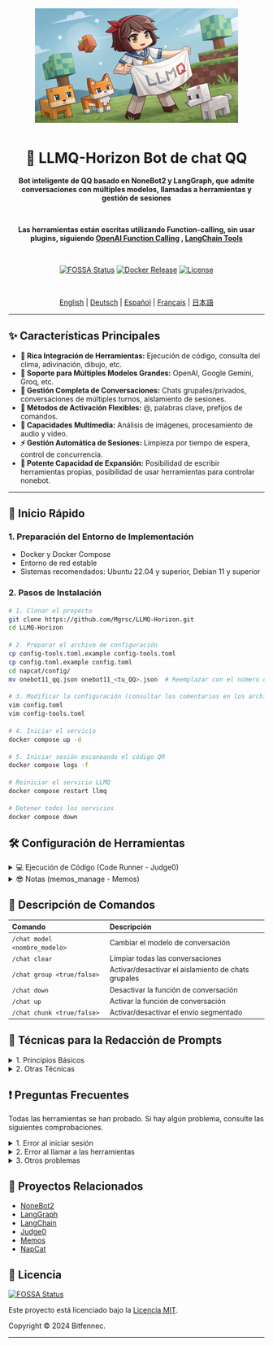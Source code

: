 <div align="center">

<img src="static/LLMQ.webp" width="400" style="margin-bottom: 10px;">

# 🤖 LLMQ-Horizon Bot de chat QQ

**Bot inteligente de QQ basado en NoneBot2 y LangGraph, que admite conversaciones con múltiples modelos, llamadas a herramientas y gestión de sesiones**

<br>

**Las herramientas están escritas utilizando Function-calling, sin usar plugins, siguiendo [OpenAI Function Calling](https://platform.openai.com/docs/guides/function-calling) , [LangChain Tools](https://python.langchain.com/docs/how_to/#tools)**

<br>

[![FOSSA Status](https://app.fossa.com/api/projects/git%2Bgithub.com%2FMgrsc%2FLLMQ-Horizon.svg?type=small)](https://app.fossa.com/projects/git%2Bgithub.com%2FMgrsc%2FLLMQ-Horizon?ref=badge_small)
[![Docker Release](https://img.shields.io/docker/pulls/bitfennec/llmq-horizon?color=%230077c8&label=Docker%20Pulls&logo=docker&logoColor=white&style=flat)](https://hub.docker.com/r/bitfennec/llmq-horizon)
[![License](https://img.shields.io/github/license/Mgrsc/LLMQ-Horizon?color=%2300c853&label=MIT%20License&style=flat)](https://github.com/Mgrsc/LLMQ-Horizon/blob/main/LICENSE)

<br>

[English](https://github.com/Mgrsc/LLMQ-Horizon/blob/main/readmes_i18n/README_en.md) | [Deutsch](https://github.com/Mgrsc/LLMQ-Horizon/blob/main/readmes_i18n/README_de.md) | [Español](https://github.com/Mgrsc/LLMQ-Horizon/blob/main/readmes_i18n/README_es.md) | [Français](https://github.com/Mgrsc/LLMQ-Horizon/blob/main/readmes_i18n/README_fr.md) | [日本語](https://github.com/Mgrsc/LLMQ-Horizon/blob/main/readmes_i18n/README_ja.md)

</div>

---

## ✨ Características Principales

-   **🔌 Rica Integración de Herramientas:** Ejecución de código, consulta del clima, adivinación, dibujo, etc.
-   **🤖 Soporte para Múltiples Modelos Grandes:** OpenAI, Google Gemini, Groq, etc.
-   **💬 Gestión Completa de Conversaciones:** Chats grupales/privados, conversaciones de múltiples turnos, aislamiento de sesiones.
-   **🎯 Métodos de Activación Flexibles:** @, palabras clave, prefijos de comandos.
-   **🎨 Capacidades Multimedia:** Análisis de imágenes, procesamiento de audio y video.
-   **⚡ Gestión Automática de Sesiones:** Limpieza por tiempo de espera, control de concurrencia.
-   **🦖 Potente Capacidad de Expansión:** Posibilidad de escribir herramientas propias, posibilidad de usar herramientas para controlar nonebot.

---

## 🚀 Inicio Rápido

### 1. Preparación del Entorno de Implementación

-   Docker y Docker Compose
-   Entorno de red estable
-   Sistemas recomendados: Ubuntu 22.04 y superior, Debian 11 y superior

### 2. Pasos de Instalación

```bash
# 1. Clonar el proyecto
git clone https://github.com/Mgrsc/LLMQ-Horizon.git
cd LLMQ-Horizon

# 2. Preparar el archivo de configuración
cp config-tools.toml.example config-tools.toml
cp config.toml.example config.toml
cd napcat/config/
mv onebot11_qq.json onebot11_<tu_QQ>.json  # Reemplazar con el número de QQ real

# 3. Modificar la configuración (consultar los comentarios en los archivos de configuración)
vim config.toml
vim config-tools.toml

# 4. Iniciar el servicio
docker compose up -d

# 5. Iniciar sesión escaneando el código QR
docker compose logs -f

# Reiniciar el servicio LLMQ
docker compose restart llmq

# Detener todos los servicios
docker compose down
```

## 🛠️ Configuración de Herramientas

<details>
<summary>💻 Ejecución de Código (Code Runner - Judge0)</summary>

[Tutorial de implementación oficial de Judge0](https://github.com/judge0/judge0/blob/master/CHANGELOG.md)

1. **Preparar un entorno Ubuntu 22.04 o superior y Docker, configurar cgroup v1:**

    ```bash
    sudo sed -i 's/GRUB_CMDLINE_LINUX=""/GRUB_CMDLINE_LINUX="systemd.unified_cgroup_hierarchy=0"/' /etc/default/grub
    sudo update-grub
    sudo reboot
    ```

2. **Implementar Judge0:**

    ```bash
    wget https://github.com/judge0/judge0/releases/download/v1.13.1/judge0-v1.13.1.zip
    unzip judge0-v1.13.1.zip
    cd judge0-v1.13.1

    # Generar dos contraseñas y establecer contraseñas
    openssl rand -hex 32

    # Usar las contraseñas generadas para actualizar las variables REDIS_PASSWORD y POSTGRES_PASSWORD en el archivo judge0.conf.

    # Iniciar el servicio
    docker-compose up -d db redis
    sleep 10s
    docker-compose up -d
    sleep 5s
    ```

    Su instancia Judge0 CE v1.13.1 ahora está iniciada y en funcionamiento; visite http://<su_dirección_IP_del_servidor>:2358/docs para obtener la documentación.

3. **Configurar config-tools.toml:**

    ```toml
    [code_generation_running]
    judge0_url = "http://tu-servidor:2358"
    judge0_api_key = "tu-api-key"
    ```

</details>

<details>
<summary>😎 Notas (memos_manage - Memos)</summary>

[Tutorial de implementación oficial de Memos](https://www.usememos.com/docs/install/container-install)

1. **Preparar un entorno Ubuntu 22.04 o superior y Docker:**

2. **Escribir el archivo docker-compose.yaml**

    ```yaml
    services:
      memos:
        image: neosmemo/memos:stable
        container_name: memos
        ports:
          - 5230:5230
        volumes:
          - ./memos:/var/opt/memos
        restart: always
    ```

3. **Iniciar memos**

    ```shell
    docker compose up -d
    ```

    Ahora puede acceder a memos en http://<su_dirección_IP_del_servidor>:5230, y obtener Tokens en Settings de memos.

4. **Completar el archivo de configuración**

    ```toml
    [memos]
    url = "http://tu-servidor:xxx"
    memos_token = "<ingresar_los_tokens_obtenidos>"
    default_visibility = "PRIVATE"
    page_size = 10
    user_id = 6
    ```

</details>

## 📝 Descripción de Comandos

| Comando                      | Descripción                                  |
| :--------------------------- | :------------------------------------------- |
| `/chat model <nombre_modelo>` | Cambiar el modelo de conversación             |
| `/chat clear`               | Limpiar todas las conversaciones              |
| `/chat group <true/false>`   | Activar/desactivar el aislamiento de chats grupales |
| `/chat down`                | Desactivar la función de conversación        |
| `/chat up`                  | Activar la función de conversación          |
| `/chat chunk <true/false>`  | Activar/desactivar el envío segmentado         |

## 🦊 Técnicas para la Redacción de Prompts

<details>
<summary>1. Principios Básicos</summary>

- Instrucciones Claras: Utilizar lenguaje imperativo para indicar claramente las necesidades del usuario, asegurando que el LLM comprenda con precisión.
- Proporcionar Ejemplos/Textos de Referencia: Proporcionar ejemplos e información detallada, constituyendo un Prompt Few-shot, que ayude al LLM a fortalecer la comprensión de la intención.
- Expresión Estructurada: Utilizar símbolos de marcado (como etiquetas XML, triple comillas, Markdown) para mejorar la legibilidad y hacer que la expresión del prompt sea clara.
- Control de Salida: Especificar los requisitos de formato de salida, estilo de lenguaje, etc., para asegurar que el LLM genere una salida que cumpla con las expectativas del usuario.
- Optimización del Diseño: Organizar cuidadosamente el diseño de la disposición del Prompt, para que el LLM lo comprenda fácilmente.
</details>
<details>
<summary>2. Otras Técnicas</summary>

- Listar las herramientas disponibles, con explicaciones y requisitos para las herramientas complejas
  ```
  create_speech generar voz
    - Máximo 40 palabras, no se pueden añadir emojis
    - Idiomas soportados: chino, inglés, japonés, alemán, francés, español, coreano, árabe, ruso, holandés, italiano, polaco, portugués
    - Mapeo de voces disponibles:
        Keli = keli
        Sigewen = xigewen
        Shenzi = shenzi
        Dingzhen = dingzhen
        Leijun = leijun
        Lanyangyang = lanyangyang
  ```
- Requerir el envío de la dirección file:// retornada por la herramienta
  ```
    El dibujo, la obtención de música y el tts deben enviar al usuario el enlace o la dirección de la ruta del archivo retornada
  ```
- Ejemplos de maquetación del contenido devuelto por la herramienta
  ```
    # Ejemplo de optimización de la maquetación del contenido devuelto por la herramienta
    Ejemplo de formato de datos devueltos por get_weather_data:
    * A: Dime el clima de Changsha hoy
        T: Llama a la herramienta `get_weather_data` para obtener el clima
        Q:
        🌤️ Clima de {ubicación}
        🌅 Amanecer y atardecer: {xx:xx}-{xx:xx sin año}
        ⏱️ Hora: {hora}
        🌡️ Temperatura: {temperatura}℃
        💧 Humedad: {humedad}%
        🧣 Sensación térmica: {sensación térmica}℃
        🍃 Dirección y velocidad del viento: {dirección del viento}-{velocidad del viento}
        📋 Condición general: {análisis integral}
        Cariño, deberías ponerte más ropa cuando salgas~ Ten cuidado de no resfriarte
  ```
</details>

## ❗ Preguntas Frecuentes

Todas las herramientas se han probado. Si hay algún problema, consulte las siguientes comprobaciones.

<details>
<summary>1. Error al iniciar sesión</summary>

-   Comprobar si la configuración del número de QQ es correcta
-   Confirmar el formato del archivo de configuración de napcat
-   Ver los logs del contenedor de napcat para solucionar problemas

</details>

<details>
<summary>2. Error al llamar a las herramientas</summary>

-   Confirmar que el modelo admite la función de llamada a funciones
-   Comprobar la configuración de las claves API relacionadas
-   Ver los logs del contenedor LLMQ para ubicar los errores
-   Añadir [LangSmith](https://smith.langchain.com/) en el contenedor docker para depurar

    ```yaml
    environment:
      - LANGCHAIN_TRACING_V2=true
      - LANGCHAIN_ENDPOINT="https://api.smith.langchain.com"
      - LANGCHAIN_API_KEY="<tu_api_key>"
      - LANGCHAIN_PROJECT="<nombre_de_tu_proyecto>"
    ```

</details>

<details>
<summary>3. Otros problemas</summary>

-   Para otros problemas, únete al grupo QQ para discutir
    ![qrcode](static/qrcode.jpg)

</details>

## 🔗 Proyectos Relacionados

-   [NoneBot2](https://github.com/nonebot/nonebot2)
-   [LangGraph](https://github.com/langchain-ai/langgraph)
-   [LangChain](https://github.com/langchain-ai/langchain)
-   [Judge0](https://github.com/judge0/judge0)
-   [Memos](https://github.com/usememos/memos)
-   [NapCat](https://github.com/NapNeko/NapCatQQ)

## 📄 Licencia

[![FOSSA Status](https://app.fossa.com/api/projects/git%2Bgithub.com%2FMgrsc%2FLLMQ-Horizon.svg?type=large&issueType=license)](https://app.fossa.com/projects/git%2Bgithub.com%2FMgrsc%2FLLMQ-Horizon?ref=badge_large&issueType=license)

Este proyecto está licenciado bajo la [Licencia MIT](https://github.com/Mgrsc/LLMQ-Horizon/blob/main/LICENSE).

Copyright © 2024 Bitfennec.

---